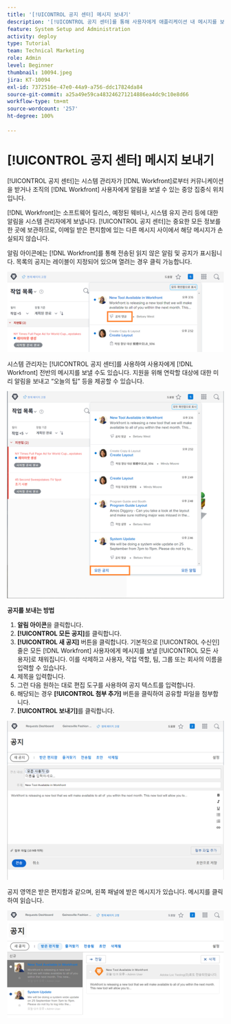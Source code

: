 ```yaml
---
title: '[!UICONTROL 공지 센터] 메시지 보내기'
description: '[!UICONTROL 공지 센터]를 통해 사용자에게 애플리케이션 내 메시지를 보내는 방법을 알아봅니다.'
feature: System Setup and Administration
activity: deploy
type: Tutorial
team: Technical Marketing
role: Admin
level: Beginner
thumbnail: 10094.jpeg
jira: KT-10094
exl-id: 7372516e-47e0-44a9-a756-ddc17824da84
source-git-commit: a25a49e59ca483246271214886ea4dc9c10e8d66
workflow-type: tm+mt
source-wordcount: '257'
ht-degree: 100%

---
```


<!---
this has the same content as the system administrator notification setup and mangement section of the email and inapp notificiations learning path
--->

# [!UICONTROL 공지 센터] 메시지 보내기

[!UICONTROL 공지 센터]는 시스템 관리자가 [!DNL Workfront]로부터 커뮤니케이션을 받거나 조직의 [!DNL Workfront] 사용자에게 알림을 보낼 수 있는 중앙 집중식 위치입니다.

[!DNL Workfront]는 소프트웨어 릴리스, 예정된 웨비나, 시스템 유지 관리 등에 대한 알림을 시스템 관리자에게 보냅니다. [!UICONTROL 공지 센터]는 중요한 모든 정보를 한 곳에 보관하므로, 이메일 받은 편지함에 있는 다른 메시지 사이에서 해당 메시지가 손실되지 않습니다.

알림 아이콘에는 [!DNL Workfront]를 통해 전송된 읽지 않은 알림 및 공지가 표시됩니다. 목록의 공지는 레이블이 지정되어 있으며 열려는 경우 클릭 가능합니다.

![알림 아이콘 아래 메시지 목록 공지](assets/admin-fund-announcements-1.png)

시스템 관리자는 [!UICONTROL 공지 센터]를 사용하여 사용자에게 [!DNL Workfront] 전반의 메시지를 보낼 수도 있습니다. 지원을 위해 연락할 대상에 대한 미리 알림을 보내고 “오늘의 팁” 등을 제공할 수 있습니다.

![[!UICONTROL 모든 공지] 링크](assets/admin-fund-announcements-2.png)

**공지를 보내는 방법**

1. **알림 아이콘**&#x200B;을 클릭합니다.
1. **[!UICONTROL 모든 공지]**&#x200B;를 클릭합니다.
1. **[!UICONTROL 새 공지]** 버튼을 클릭합니다. 기본적으로 [!UICONTROL 수신인] 줄은 모든 [!DNL Workfront] 사용자에게 메시지를 보낼 [!UICONTROL 모든 사용자]로 채워집니다. 이를 삭제하고 사용자, 작업 역할, 팀, 그룹 또는 회사의 이름을 입력할 수 있습니다.
1. 제목을 입력합니다.
1. 그런 다음 원하는 대로 편집 도구를 사용하여 공지 텍스트를 입력합니다.
1. 해당되는 경우 **[!UICONTROL 첨부 추가]** 버튼을 클릭하여 공유할 파일을 첨부합니다.
1. **[!UICONTROL 보내기]**&#x200B;를 클릭합니다.

![[!UICONTROL 공지] 페이지의 공지 작성](assets/admin-fund-announcements-3.png)

공지 영역은 받은 편지함과 같으며, 왼쪽 패널에 받은 메시지가 있습니다. 메시지를 클릭하여 읽습니다.

![공지 페이지](assets/admin-fund-announcements-4.png)

